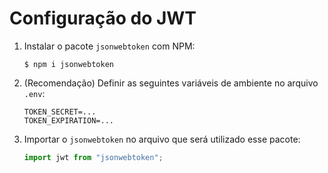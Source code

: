# Configuração do JWT

1. Instalar o pacote `jsonwebtoken` com NPM:

   ```shell
   $ npm i jsonwebtoken
   ```

2. (Recomendação) Definir as seguintes variáveis de ambiente no arquivo `.env`:

   ```properties
   TOKEN_SECRET=...
   TOKEN_EXPIRATION=...
   ```

3. Importar o `jsonwebtoken` no arquivo que será utilizado esse pacote:

   ```js
   import jwt from "jsonwebtoken";
   ```
